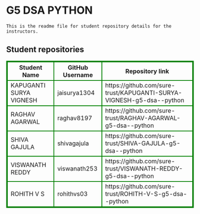 # G5 DSA  PYTHON
    This is the readme file for student repository details for the instructors.
## Student repositories 
<table style="border : 2px solid green; width:100%;">
<tr >
<th style="border : 2px solid green;">Student Name</th>
<th style="border : 2px solid green;">GitHub Username</th>
<th style="border : 2px solid green;">Repository link</th>
</tr>
<tr style="border : 2px solid green;">
<td style="border : 2px solid green;">KAPUGANTI SURYA VIGNESH</td> 

<td style="border : 2px solid green;">jaisurya1304</td> 

<td style="border : 2px solid green;">https://github.com/sure-trust/KAPUGANTI-SURYA-VIGNESH-g5-dsa--python</td> 
</tr>

<tr style="border : 2px solid green;">
<td style="border : 2px solid green;">RAGHAV AGARWAL</td> 

<td style="border : 2px solid green;">raghav8197</td> 

<td style="border : 2px solid green;">https://github.com/sure-trust/RAGHAV-AGARWAL-g5-dsa--python</td> 
</tr>

<tr style="border : 2px solid green;">
<td style="border : 2px solid green;">SHIVA GAJULA</td> 

<td style="border : 2px solid green;">shivagajula</td> 

<td style="border : 2px solid green;">https://github.com/sure-trust/SHIVA-GAJULA-g5-dsa--python</td> 
</tr>

<tr style="border : 2px solid green;">
<td style="border : 2px solid green;">VISWANATH REDDY</td> 

<td style="border : 2px solid green;">viswanath253</td> 

<td style="border : 2px solid green;">https://github.com/sure-trust/VISWANATH-REDDY-g5-dsa--python</td> 
</tr>

<tr style="border : 2px solid green;">
<td style="border : 2px solid green;">ROHITH V S</td> 

<td style="border : 2px solid green;">rohithvs03</td> 

<td style="border : 2px solid green;">https://github.com/sure-trust/ROHITH-V-S-g5-dsa--python</td> 
</tr>
